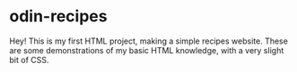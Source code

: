 # odin-recipes

Hey! This is my first HTML project, making a simple recipes website. These are some demonstrations of my basic HTML knowledge, with a very slight bit of CSS.